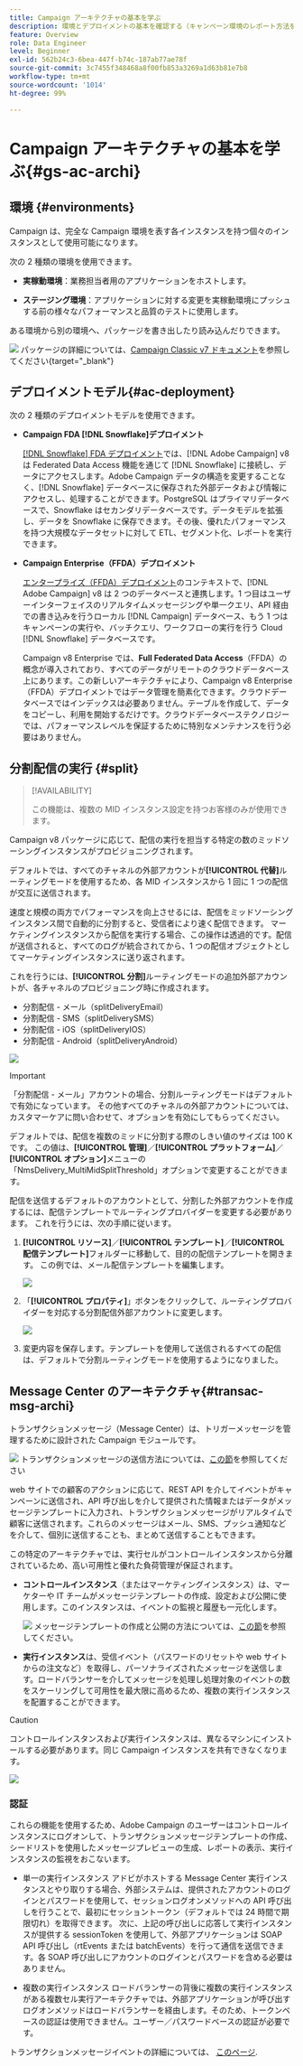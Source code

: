 ```yaml
---
title: Campaign アーキテクチャの基本を学ぶ
description: 環境とデプロイメントの基本を確認する（キャンペーン環境のレポート方法を含む）。
feature: Overview
role: Data Engineer
level: Beginner
exl-id: 562b24c3-6bea-447f-b74c-187ab77ae78f
source-git-commit: 3c7455f348468a8f00fb853a3269a1d63b81e7b8
workflow-type: tm+mt
source-wordcount: '1014'
ht-degree: 99%

---
```


# Campaign アーキテクチャの基本を学ぶ{#gs-ac-archi}

## 環境 {#environments}

Campaign は、完全な Campaign 環境を表す各インスタンスを持つ個々のインスタンスとして使用可能になります。

次の 2 種類の環境を使用できます。

* **実稼動環境**：業務担当者用のアプリケーションをホストします。

* **ステージング環境**：アプリケーションに対する変更を実稼動環境にプッシュする前の様々なパフォーマンスと品質のテストに使用します。

ある環境から別の環境へ、パッケージを書き出したり読み込んだりできます。

![](../assets/do-not-localize/book.png) パッケージの詳細については、[Campaign Classic v7 ドキュメント](https://experienceleague.adobe.com/docs/campaign-classic/using/getting-started/administration-basics/working-with-data-packages.html?lang=ja)を参照してください{target="_blank"}

## デプロイメントモデル{#ac-deployment}

次の 2 種類のデプロイメントモデルを使用できます。

* **Campaign FDA [!DNL Snowflake]デプロイメント**

   [[!DNL Snowflake]  FDA デプロイメント](fda-deployment.md)では、[!DNL Adobe Campaign] v8 は Federated Data Access 機能を通じて [!DNL Snowflake] に接続し、データにアクセスします。Adobe Campaign データの構造を変更することなく、[!DNL Snowflake] データベースに保存された外部データおよび情報にアクセスし、処理することができます。PostgreSQL はプライマリデータベースで、Snowflake はセカンダリデータベースです。データモデルを拡張し、データを Snowflake に保存できます。その後、優れたパフォーマンスを持つ大規模なデータセットに対して ETL、セグメント化、レポートを実行できます。

* **Campaign Enterprise（FFDA）デプロイメント**

   [エンタープライズ（FFDA）デプロイメント](enterprise-deployment.md)のコンテキストで、[!DNL Adobe Campaign] v8 は 2 つのデータベースと連携します。1 つ目はユーザーインターフェイスのリアルタイムメッセージングや単一クエリ、API 経由での書き込みを行うローカル [!DNL Campaign] データベース、もう 1 つはキャンペーンの実行や、バッチクエリ、ワークフローの実行を行う Cloud [!DNL Snowflake] データベースです。

   Campaign v8 Enterprise では、**Full Federated Data Access**（FFDA）の概念が導入されており、すべてのデータがリモートのクラウドデータベース上にあります。この新しいアーキテクチャにより、Campaign v8 Enterprise（FFDA）デプロイメントではデータ管理を簡素化できます。クラウドデータベースではインデックスは必要ありません。テーブルを作成して、データをコピーし、利用を開始するだけです。クラウドデータベーステクノロジーでは、パフォーマンスレベルを保証するために特別なメンテナンスを行う必要はありません。

## 分割配信の実行 {#split}

>[!AVAILABILITY]
>
>この機能は、複数の MID インスタンス設定を持つお客様のみが使用できます。

Campaign v8 パッケージに応じて、配信の実行を担当する特定の数のミッドソーシングインスタンスがプロビジョニングされます。

デフォルトでは、すべてのチャネルの外部アカウントが&#x200B;**[!UICONTROL 代替]**&#x200B;ルーティングモードを使用するため、各 MID インスタンスから 1 回に 1 つの配信が交互に送信されます。

速度と規模の両方でパフォーマンスを向上させるには、配信をミッドソーシングインスタンス間で自動的に分割すると、受信者により速く配信できます。 マーケティングインスタンスから配信を実行する場合、この操作は透過的です。配信が送信されると、すべてのログが統合されてから、1 つの配信オブジェクトとしてマーケティングインスタンスに送り返されます。

これを行うには、**[!UICONTROL 分割]**&#x200B;ルーティングモードの追加外部アカウントが、各チャネルのプロビジョニング時に作成されます。

* 分割配信 - メール（splitDeliveryEmail）
* 分割配信 - SMS（splitDeliverySMS）
* 分割配信 - iOS（splitDeliveryIOS）
* 分割配信 - Android（splitDeliveryAndroid）

![](assets/splitted-delivery.png)

>[!IMPORTANT]
>
>「分割配信 - メール」アカウントの場合、分割ルーティングモードはデフォルトで有効になっています。 その他すべてのチャネルの外部アカウントについては、カスタマーケアに問い合わせて、オプションを有効にしてもらってください。
>
>デフォルトでは、配信を複数のミッドに分割する際のしきい値のサイズは 100 K です。 この値は、**[!UICONTROL 管理]**／**[!UICONTROL プラットフォーム]**／**[!UICONTROL オプション]**&#x200B;メニューの「NmsDelivery_MultiMidSplitThreshold」オプションで変更することができます。

配信を送信するデフォルトのアカウントとして、分割した外部アカウントを作成するには、配信テンプレートでルーティングプロバイダーを変更する必要があります。 これを行うには、次の手順に従います。

1. **[!UICONTROL リソース]**／**[!UICONTROL テンプレート]**／**[!UICONTROL 配信テンプレート]**&#x200B;フォルダーに移動して、目的の配信テンプレートを開きます。 この例では、メール配信テンプレートを編集します。

   ![](assets/split-default-list.png)

1. 「**[!UICONTROL プロパティ]**」ボタンをクリックして、ルーティングプロバイダーを対応する分割配信外部アカウントに変更します。

   ![](assets/split-default-delivery.png)

1. 変更内容を保存します。テンプレートを使用して送信されるすべての配信は、デフォルトで分割ルーティングモードを使用するようになりました。

<!--In addition, you can select split external accounts as the default routing provider for all future delivery templates. To do this, change the value of the **[!UICONTROL xtkoption NmsBroadcast_DefaultProvider]** option to the name of the split account.

![](assets/split-default-options.png) -->

## Message Center のアーキテクチャ{#transac-msg-archi}

トランザクションメッセージ（Message Center）は、トリガーメッセージを管理するために設計された Campaign モジュールです。

![](../assets/do-not-localize/glass.png) トランザクションメッセージの送信方法については、[この節](../send/transactional.md)を参照してください

web サイトでの顧客のアクションに応じて、REST API を介してイベントがキャンペーンに送信され、API 呼び出しを介して提供された情報またはデータがメッセージテンプレートに入力され、トランザクションメッセージがリアルタイムで顧客に送信されます。これらのメッセージはメール、SMS、プッシュ通知などを介して、個別に送信することも、まとめて送信することもできます。

この特定のアーキテクチャでは、実行セルがコントロールインスタンスから分離されているため、高い可用性と優れた負荷管理が保証されます。

* **コントロールインスタンス**（またはマーケティングインスタンス）は、マーケターや IT チームがメッセージテンプレートの作成、設定および公開に使用します。このインスタンスは、イベントの監視と履歴も一元化します。

   ![](../assets/do-not-localize/glass.png) メッセージテンプレートの作成と公開の方法については、[この節](../send/transactional.md)を参照してください。

* **実行インスタンス**&#x200B;は、受信イベント（パスワードのリセットや web サイトからの注文など）を取得し、パーソナライズされたメッセージを送信します。ロードバランサーを介してメッセージを処理し処理対象のイベントの数をスケーリングして可用性を最大限に高めるため、複数の実行インスタンスを配置することができます。

>[!CAUTION]
>
>コントロールインスタンスおよび実行インスタンスは、異なるマシンにインストールする必要があります。同じ Campaign インスタンスを共有できなくなります。

![](assets/messagecenter_diagram.png)

### 認証

これらの機能を使用するため、Adobe Campaign のユーザーはコントロールインスタンスにログオンして、トランザクションメッセージテンプレートの作成、シードリストを使用したメッセージプレビューの生成、レポートの表示、実行インスタンスの監視をおこないます。

* 単一の実行インスタンス
アドビがホストする Message Center 実行インスタンスとやり取りする場合、外部システムは、提供されたアカウントのログインとパスワードを使用して、セッションログオンメソッドへの API 呼び出しを行うことで、最初にセッショントークン（デフォルトでは 24 時間で期限切れ）を取得できます。
次に、上記の呼び出しに応答して実行インスタンスが提供する sessionToken を使用して、外部アプリケーションは SOAP API 呼び出し（rtEvents または batchEvents）を行って通信を送信できます。各 SOAP 呼び出しにアカウントのログインとパスワードを含める必要はありません。

* 複数の実行インスタンス
ロードバランサーの背後に複数の実行インスタンスがある複数セル実行アーキテクチャでは、外部アプリケーションが呼び出すログオンメソッドはロードバランサーを経由します。そのため、トークンベースの認証は使用できません。ユーザー／パスワードベースの認証が必要です。

トランザクションメッセージイベントの詳細については、 [このページ](../send/event-processing.md).

